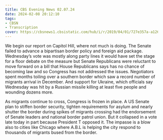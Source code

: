 ```yaml
---
title: CBS Evening News 02.07.24
date: 2024-02-08 20:12:10
tags:
- CBSN
- Transcription
cover: https://cbsnews1.cbsistatic.com/hub/i/r/2019/04/01/727e357a-a126-4138-a2c5-4d3222669d57/thumbnail/640x360/3ff2761028dc5c65cc4f07acd54bcd5c/cbsn2-logo-1920x1080.jpg
---
```

We begin our report on Capitol Hill, where not much is doing. The Senate failed to advance a bipartisan border policy and foreign aid package. Wednesday’s vote was mostly along party lines it would have set the stage for a floor debate on the measure but Senate Republicans were reluctant to move forward on a bill that House Republicans says has no chance of becoming law and so Congress has not addressed the issues. Negotiators spent months toiling over a southern border which saw a record number of migrants arrival in December. And support for Ukraine, which officials say Wednesday was hit by a Russian missile killing at least five people and wounding dozens more. 

As migrants continue to cross, Congress is frozen in place. A US Senate plan to stiffen border security, tighten requirements for asylum and nearly shutter the border during spikes of migrants crossing had the endorsement of Senate leaders and national border patrol union. But it collapsed in a vote late today in part because President T opposed it. The impasse is a blow also to cities like Chicago where A.B.L is helping the city respond to thousands of migrants bused from the border.
